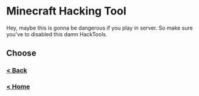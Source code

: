 # Minecraft Hacking Tool
Hey, maybe this is gonna be dangerous if you play in server. So make sure you've to disabled this damn HackTools.

## Choose

### [< Back](https://github.com/FFF-Net/Minecraft-Database) 

### [< Home](https://github.com/FFF-Net)


